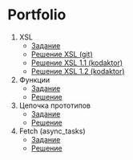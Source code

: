 # Portfolio

1. XSL
    * [Задание](https://kodaktor.ru/g/xsl_intro)
    * [Решение XSL (git)](https://github.com/shtatiana/shtatiana.github.io/tree/main/xsl)
    * [Решение XSL 1.1 (kodaktor)](https://kodaktor.ru/g/ea5cc5d)
    * [Решение XSL 1.2 (kodaktor)](https://kodaktor.ru/g/1209a23)
2. Функции
    * [Задание](https://kodaktor.ru/func_007)
    * [Решение](https://kodaktor.ru/g/3c363a1)
3. Цепочка прототипов
    * [Задание](https://kodaktor.ru/g/proto_chain)
    * [Решение](https://kodaktor.ru/g/d634ad6)
4. Fetch (async_tasks)
    * [Задание](https://kodaktor.ru/async_tasks)
    * [Решение](https://kodaktor.ru/g/9f568c9)
